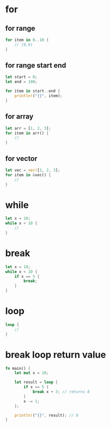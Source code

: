 # for

## for range

```rs
for item in 0..10 {
    // [0,9)
}
```

## for range start end

```rs
let start = 0;
let end = 100;

for item in start..end {
    println!("{}", item);
}
```

## for array

```rs
let arr = [1, 2, 3];
for item in arr() {
    //
}
```

## for vector

```rs
let vec = vec![1, 2, 3];
for item in &vec() {
    //
}
```

# while

```rs
let x = 10;
while x < 10 {
    //
}
```

# break

```rs
let x = 10;
while x < 10 {
    if x == 5 {
        break;
    }
}
```

# loop

```rs
loop {
    //
}
```

# break loop return value

```rs
fn main() {
    let mut x = 10;

    let result = loop {
        if x == 5 {
            break x + 3; // returns 8
        }
        x -= 1;
    };

    println!("{}", result); // 8
}
```

